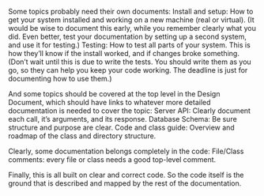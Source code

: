 Some topics probably need their own documents:
Install and setup: How to get your system installed and working on a new machine (real or virtual).  (It would be wise to document this early, while you remember clearly what you did.  Even better, test your documentation by setting up a second system, and use it for testing.)
Testing: How to test all parts of your system.  This is how they’ll know if the install worked, and if changes broke something.  (Don’t wait until this is due to write the tests.  You should write them as you go, so they can help you keep your code working.  The deadline is just for documenting how to use them.)

And some topics should be covered at the top level in the Design Document, which should have links to whatever more detailed documentation is needed to cover the topic:
Server API: Clearly document each call, it’s arguments, and its response.
Database Schema: Be sure structure and purpose are clear.
Code and class guide: Overview and roadmap of the class and directory structure.  

Clearly, some documentation belongs completely in the code: 
File/Class comments: every file or class needs a good top-level comment.

Finally, this is all built on clear and correct code.  So the code itself is the ground that is described and mapped by the rest of the documentation.
